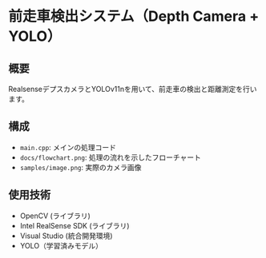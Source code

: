 # 前走車検出システム（Depth Camera + YOLO）

## 概要
RealsenseデプスカメラとYOLOv11nを用いて、前走車の検出と距離測定を行います。

## 構成
- `main.cpp`: メインの処理コード
- `docs/flowchart.png`: 処理の流れを示したフローチャート
- `samples/image.png`: 実際のカメラ画像

## 使用技術
- OpenCV (ライブラリ)
- Intel RealSense SDK (ライブラリ)
- Visual Studio (統合開発環境)
- YOLO（学習済みモデル）
